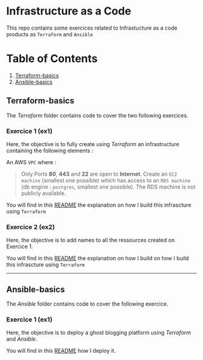 # Infrastructure as a Code


This repo contains some exercices related to Infrastucture as a code products as `Terraform` and `Ansible`


# Table of Contents
1. [Terraform-basics](https://github.com/OlivierPaulo/DDChallenges#Terraform-basics)
2. [Ansible-basics](https://github.com/OlivierPaulo/DDChallenges#Ansible-basics)



## Terraform-basics


The *Terraform* folder contains code to cover the two following exercices. 

### Exercice 1 (ex1)

Here, the objective is to fully create using _Terraform_ an infrastructure containing the following elements :

An AWS `VPC` where : 
> Only Ports **80**, **443** and **22** are open to **Internet**.
> Create an `EC2 machine` (smallest one possible) which has access to an `RDS machine` (db engine : `postgres`, smallest one possible). The RDS machine is not publicly available.

You will find in this [README](https://github.com/OlivierPaulo/DDChallenges/Terraform/ex1/README.md) the explanation on how I build this infrascture using `Terraform`

### Exercice 2 (ex2)

Here, the objective is to add names to all the ressources created on Exercice 1.

You will find in this [README](https://github.com/OlivierPaulo/DDChallenges/Terraform/ex2/README.md) the explanation on how I build on how I build this infrascture using `Terraform`

------

## Ansible-basics

The *Ansible* folder contains code to cover the following exercice.

### Exercice 1 (ex1)

Here, the objective is to deploy a ghost blogging platform using _Terraform_ and _Ansible_.

You will find in this [README](https://github.com/OlivierPaulo/DDChallenges/Ansible/ex1/README.md) how I deploy it.


